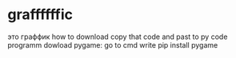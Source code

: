 # graffffffic
это граффик
how to download
copy that code and past to py code programm
dowload pygame:
go to cmd
write pip install pygame
